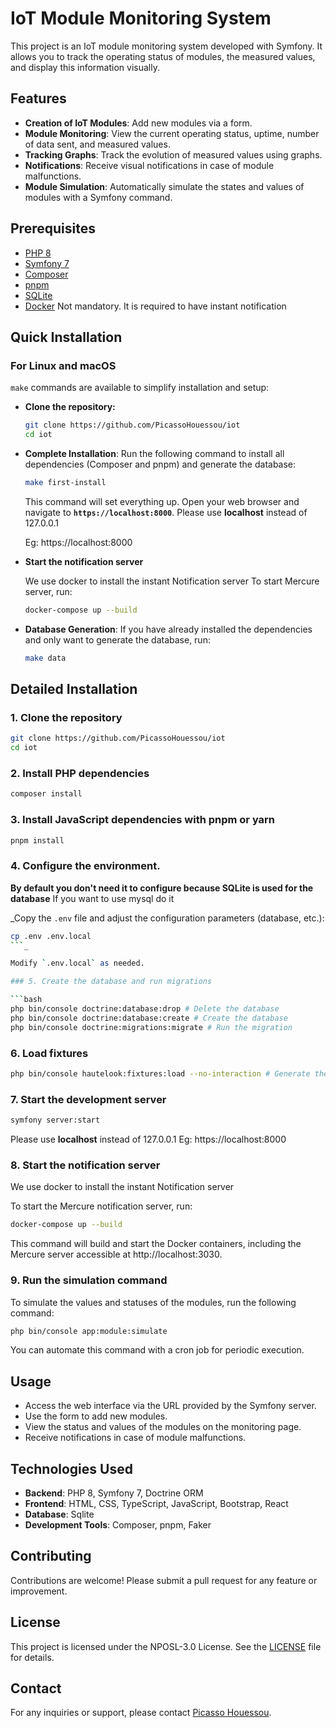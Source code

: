 # IoT Module Monitoring System

This project is an IoT module monitoring system developed with Symfony. It allows you to track the operating status of
modules, the measured values, and display this information visually.

## Features

- **Creation of IoT Modules**: Add new modules via a form.
- **Module Monitoring**: View the current operating status, uptime, number of data sent, and measured values.
- **Tracking Graphs**: Track the evolution of measured values using graphs.
- **Notifications**: Receive visual notifications in case of module malfunctions.
- **Module Simulation**: Automatically simulate the states and values of modules with a Symfony command.

## Prerequisites

- [PHP 8](https://www.php.net/)
- [Symfony 7](https://symfony.com/doc/current/setup.html)
- [Composer](https://getcomposer.org/)
- [pnpm](https://pnpm.io/fr/)
- [SQLite](https://www.sqlite.org/)
- [Docker](https://www.docker.com/) Not mandatory. It is required to have instant notification

## Quick Installation

### For Linux and macOS

`make` commands are available to simplify installation and setup:

- **Clone the repository:**
    ```bash
    git clone https://github.com/PicassoHouessou/iot
    cd iot
    ```

- **Complete Installation**: Run the following command to install all dependencies (Composer and pnpm) and generate the
  database:

  ```bash
  make first-install
  ```
  This command will set everything up. Open your web browser and navigate to **`https://localhost:8000`**.
  Please use **localhost** instead of 127.0.0.1

  Eg: https://localhost:8000


- **Start the notification server**

  We use docker to install the instant Notification server
  To start Mercure server, run:
  ```bash
  docker-compose up --build
  ```


- **Database Generation**: If you have already installed the dependencies and only want to generate the database, run:

  ```bash
  make data
  ```

## Detailed Installation

### 1. Clone the repository

```bash
git clone https://github.com/PicassoHouessou/iot
cd iot
```

### 2. Install PHP dependencies

```bash
composer install
```

### 3. Install JavaScript dependencies with pnpm or yarn

```bash
pnpm install
```

### 4. Configure the environment.

**By default you don't need it to configure because SQLite is used for the database** If you want to use mysql do it

_Copy the `.env` file and adjust the configuration parameters (database, etc.):

```bash
cp .env .env.local
```_

Modify `.env.local` as needed.

### 5. Create the database and run migrations

```bash
php bin/console doctrine:database:drop # Delete the database
php bin/console doctrine:database:create # Create the database
php bin/console doctrine:migrations:migrate # Run the migration
```

### 6. Load fixtures

```bash
php bin/console hautelook:fixtures:load --no-interaction # Generate the fixtures
```

### 7. Start the development server

```bash
symfony server:start
```

Please use **localhost** instead of 127.0.0.1
Eg: https://localhost:8000

### 8. Start the notification server

We use docker to install the instant Notification server

To start the Mercure notification server, run:

```bash
docker-compose up --build
```

This command will build and start the Docker containers, including the Mercure server accessible
at http://localhost:3030.

### 9. Run the simulation command

To simulate the values and statuses of the modules, run the following command:

```bash
php bin/console app:module:simulate
```

You can automate this command with a cron job for periodic execution.

## Usage

- Access the web interface via the URL provided by the Symfony server.
- Use the form to add new modules.
- View the status and values of the modules on the monitoring page.
- Receive notifications in case of module malfunctions.

## Technologies Used

- **Backend**: PHP 8, Symfony 7, Doctrine ORM
- **Frontend**: HTML, CSS, TypeScript, JavaScript, Bootstrap, React
- **Database**: Sqlite
- **Development Tools**: Composer, pnpm, Faker

## Contributing

Contributions are welcome! Please submit a pull request for any feature or improvement.

## License

This project is licensed under the NPOSL-3.0 License. See the [LICENSE](https://opensource.org/license/NPOSL-3.0) file
for details.

## Contact

For any inquiries or support, please contact [Picasso Houessou](mailto:houessoupicasso@yahoo.fr).
